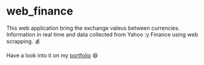 # web_finance
 
 This web application bring the exchange valeus between currencies. Information in real time and data collected from Yahoo :y Finance using web scrapping. 💰

Have a look into it on my [portfolio](https://troopl.com/mdbruchard/finance) 😄
